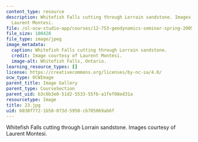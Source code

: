 ```yaml
---
content_type: resource
description: Whitefish Falls cutting through Lorrain sandstone. Images courtesy of
  Laurent Montesi.
file: /ol-ocw-studio-app/courses/12-753-geodynamics-seminar-spring-2005/6038f7721b58073d5950cb705069ab6f_23.jpg
file_size: 108428
file_type: image/jpeg
image_metadata:
  caption: Whitefish Falls cutting through Lorrain sandstone.
  credit: Image courtesy of Laurent Montesi.
  image-alt: Whitefish Falls, Ontario.
learning_resource_types: []
license: https://creativecommons.org/licenses/by-nc-sa/4.0/
ocw_type: OCWImage
parent_title: Image Gallery
parent_type: CourseSection
parent_uid: b3c6b3e0-51d2-5533-55fb-a1fef08ed31a
resourcetype: Image
title: 23.jpg
uid: 6038f772-1b58-073d-5950-cb705069ab6f
---
```

Whitefish Falls cutting through Lorrain sandstone. Images courtesy of Laurent Montesi.